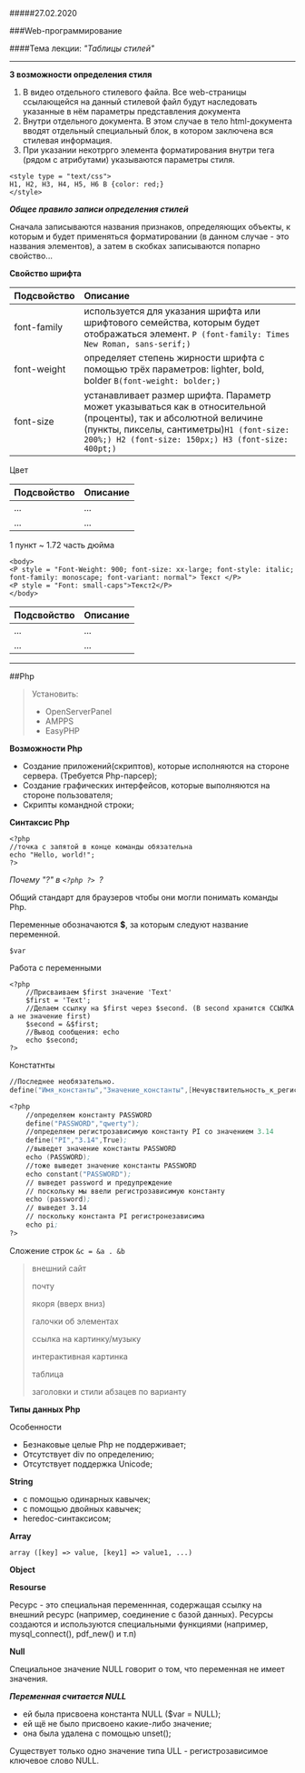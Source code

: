 #####27.02.2020

###Web-программирование

####Тема лекции: *"Таблицы стилей"*
***

**3 возможности определения стиля**
1) В видео отдельного стилевого файла. Все web-страницы ссылающейся на данный стилевой файл будут наследовать указанные в нём параметры представления документа
2) Внутри отдельного документа. В этом случае в тело html-документа вводят отдельный специальный блок, в котором заключена вся стилевая информация.
3) При указании некотррго элемента форматирования внутри тега (рядом с атрибутами) указываются параметры стиля.

```
<style type = "text/css">
H1, H2, H3, H4, H5, H6 B {color: red;}
</style>
```

***Общее правило записи определения стилей***

Сначала записываются названия признаков, определяющих объекты, к которым и будет применяться форматировании (в данном случае - это названия элементов), а затем в скобках записываются попарно свойство...

**Свойство шрифта**

| Подсвойство  | Описание |
| :------------- | :------------- |
| font-family  | используется для указания шрифта или шрифтового семейства, которым будет отображаться элемент. ```P (font-family: Times New Roman, sans-serif;)```|
| font-weight  | определяет степень жирности шрифта с помощью трёх параметров: lighter, bold, bolder ```B(font-weight: bolder;)``` |
| font-size  | устанавливает размер шрифта. Параметр может указываться как в относительной (проценты), так и абсолютной величине (пункты, пикселы, сантиметры)```H1 (font-size: 200%;) H2 (font-size: 150px;) H3 (font-size: 400pt;) ``` |

Цвет

| Подсвойство  | Описание |
| :------------- | :------------- |
| ...  | ... |
| ...  | ... |

1 пункт ~ 1.72 часть дюйма
```
<body>
<P style = "Font-Weight: 900; font-size: xx-large; font-style: italic; font-family: monoscape; font-variant: normal"> Текст </P>
<P style = "Font: small-caps">Текст2</P>
</body>
```

| Подсвойство  | Описание |
| :------------- | :------------- |
| ...  | ... |
| ...  | ... |

***
##Php

>Установить:
>
>* OpenServerPanel
>* AMPPS
>* EasyPHP

**Возможности Php**

* Создание приложений(скриптов), которые исполняются на стороне сервера.
    (Требуется Php-парсер);
* Создание графических интерфейсов, которые выполняются на стороне пользователя;
* Скрипты командной строки;

**Синтаксис Php**

```
<?php
//точка с запятой в конце команды обязательна
echo "Hello, world!";
?>
```

*Почему "?" в ```<?php ?> ```?*

Общий стандарт для браузеров чтобы они могли понимать команды Php.

Переменные обозначаются **$**, за которым следуют название переменной.

```
$var
```

Работа с переменными

```
<?php
    //Присваиваем $first значение 'Text'
    $first = 'Text';
    //Делаем ссылку на $first через $second. (В second хранится ССЫЛКА а не значение first)
    $second = &$first;
    //Вывод сообщения: echo
    echo $second;
?>
```
Констатнты

```asm
//Последнее необязательно.
define("Имя_константы","Значение_константы",[Нечувствительность_к_регистру])
```

```asm
<?php
    //определяем константу PASSWORD
    define("PASSWORD","qwerty");
    //определяем регистрозависимую константу PI со значением 3.14
    define("PI","3.14",True);
    //выведет значение константы PASSWORD
    echo (PASSWORD);
    //тоже выведет значение константы PASSWORD
    echo constant("PASSWORD");
    // выведет password и предупреждение
    // поскольку мы ввели регистрозависимую константу
    echo (password);
    // выведет 3.14
    // поскольку константа PI регистронезависима
    echo pi;
?>
```

Сложение строк ```&c = &a . &b```

> внешний сайт
>
> почту
>
> якоря (вверх вниз)
>
> галочки об элементах
>
> ссылка на картинку/музыку
>
> интерактивная картинка
>
> таблица
>
> заголовки и стили абзацев по варианту

**Типы данных Php**

Особенности
* Безнаковые целые Php не поддерживает;
* Отсутствует div по определению;
* Отсутствует поддержка Unicode;

**String**

* с помощью одинарных кавычек;
* с помощью двойных кавычек;
* heredoc-синтаксисом;

**Array**

```
array ([key] => value, [key1] => value1, ...) 
```

**Object**


**Resourse**

Ресурс - это специальная переменнная, содержащая ссылку на внешний ресурс (например, соединение с базой данных). Ресурсы создаются и используются специальными функциями (например, mysql_connect(), pdf_new() и т.п)

**Null**

Специальное значение NULL говорит о том, что переменная не имеет значения.

***Переменная считается NULL***

* ей была присвоена константа NULL ($var = NULL);
* ей щё не было присвоено какие-либо значение;
* она была удалена с помощью unset();

Существует только одно значение типа ULL - регистрозависимое ключевое слово NULL.



